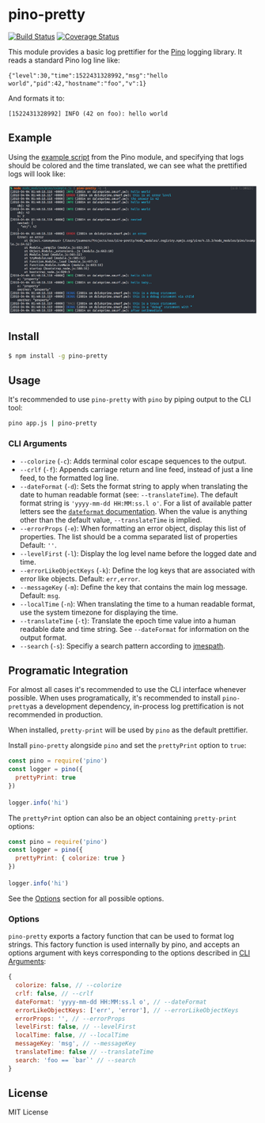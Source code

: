 <a id="intro"></a>
# pino-pretty
[![Build Status](https://travis-ci.org/pinojs/pino-pretty.svg?branch=master)](https://travis-ci.org/pinojs/pino-pretty)
[![Coverage Status](https://coveralls.io/repos/github/pinojs/pino-pretty/badge.svg?branch=master)](https://coveralls.io/github/pinojs/pino-pretty?branch=master)

This module provides a basic log prettifier for the [Pino](https://getpino.io/)
logging library. It reads a standard Pino log line like:

```
{"level":30,"time":1522431328992,"msg":"hello world","pid":42,"hostname":"foo","v":1}
```

And formats it to:

```
[1522431328992] INFO (42 on foo): hello world
```

<a id="example"></a>
## Example

Using the [example script][exscript] from the Pino module, and specifying
that logs should be colored and the time translated, we can see what the
prettified logs will look like:

![demo](demo.png)

[exscript]: https://github.com/pinojs/pino/blob/fc4c83b/example.js

<a id="install"></a>
## Install

```sh
$ npm install -g pino-pretty
```


<a id="usage"></a>
## Usage

It's recommended to use `pino-pretty` with `pino` 
by piping output to the CLI tool: 

```sh
pino app.js | pino-pretty
```

<a id="cliargs"></a>
### CLI Arguments

+ `--colorize` (`-c`): Adds terminal color escape sequences to the output.
+ `--crlf` (`-f`): Appends carriage return and line feed, instead of just a line
feed, to the formatted log line.
+ `--dateFormat` (`-d`): Sets the format string to apply when translating the date
to human readable format (see: `--translateTime`). The default format string
is `'yyyy-mm-dd HH:MM:ss.l o'`. For a list of available patter letters
see the [`dateformat` documentation](https://www.npmjs.com/package/dateformat).
When the value is anything other than the default value, `--translateTime` is
implied.
+ `--errorProps` (`-e`): When formatting an error object, display this list
of properties. The list should be a comma separated list of properties Default: `''`.
+ `--levelFirst` (`-l`): Display the log level name before the logged date and time.
+ `--errorLikeObjectKeys` (`-k`): Define the log keys that are associated with
error like objects. Default: `err,error`.
+ `--messageKey` (`-m`): Define the key that contains the main log message.
Default: `msg`.
+ `--localTime` (`-n`): When translating the time to a human readable format,
use the system timezone for displaying the time.
+ `--translateTime` (`-t`): Translate the epoch time value into a human readable
date and time string. See `--dateFormat` for information on the output format.
+ `--search` (`-s`): Specifiy a search pattern according to
  [jmespath](http://jmespath.org/).

<a id="integration"></a>
## Programatic Integration 

For almost all cases it's recommended to use the CLI interface 
whenever possible. When uses programatically, it's recommended to 
install `pino-pretty`as a development dependency, in-process log 
prettification is not recommended in production. 

When installed, `pretty-print` will be used by `pino` as the default 
prettifier.

Install `pino-pretty` alongside `pino` and set the 
`prettyPrint` option to `true`:

```js
const pino = require('pino')
const logger = pino({
  prettyPrint: true
})

logger.info('hi')
```

The `prettyPrint` option can also be an object containing `pretty-print`
options:

```js
const pino = require('pino')
const logger = pino({
  prettyPrint: { colorize: true }
})

logger.info('hi')
```

See the [Options](#options) section for all possible options.

<a id="options"></a>
### Options

`pino-pretty` exports a factory function that can be used to format log strings.
This factory function is used internally by pino, and accepts an options argument
with keys corresponding to the options described in [CLI Arguments](#cliargs):

```js
{
  colorize: false, // --colorize
  crlf: false, // --crlf
  dateFormat: 'yyyy-mm-dd HH:MM:ss.l o', // --dateFormat
  errorLikeObjectKeys: ['err', 'error'], // --errorLikeObjectKeys
  errorProps: '', // --errorProps
  levelFirst: false, // --levelFirst
  localTime: false, // --localTime
  messageKey: 'msg', // --messageKey
  translateTime: false // --translateTime
  search: 'foo == `bar`' // --search
}
```


<a id="license"><a>
## License

MIT License
